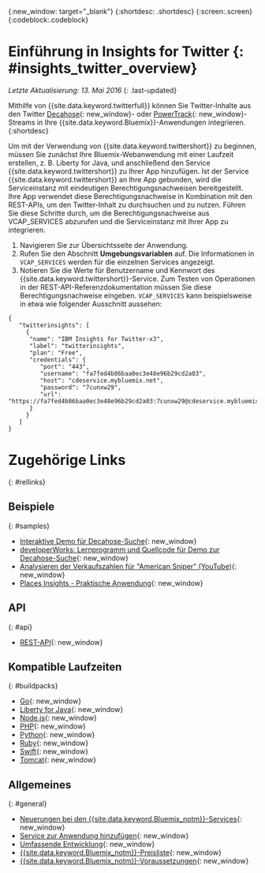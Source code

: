 {:new_window: target="_blank"}
{:shortdesc: .shortdesc}
{:screen:.screen}
{:codeblock:.codeblock}

# Einführung in Insights for Twitter {: #insights_twitter_overview}

*Letzte Aktualisierung: 13. Mai 2016*
{: .last-updated}

Mithilfe von {{site.data.keyword.twitterfull}} können Sie Twitter-Inhalte aus den Twitter [Decahose](http://support.gnip.com/apis/firehose/overview.html){: new_window}- oder [PowerTrack](http://support.gnip.com/apis/powertrack/overview.html){: new_window}-Streams in Ihre {{site.data.keyword.Bluemix}}-Anwendungen integrieren.{:shortdesc}

Um mit der Verwendung von {{site.data.keyword.twittershort}} zu beginnen, müssen Sie zunächst Ihre Bluemix-Webanwendung mit einer Laufzeit erstellen, z. B. Liberty for Java, und anschließend den Service {{site.data.keyword.twittershort}} zu Ihrer App hinzufügen. Ist der Service {{site.data.keyword.twittershort}} an Ihre App gebunden, wird die Serviceinstanz mit eindeutigen Berechtigungsnachweisen bereitgestellt. Ihre App verwendet diese Berechtigungsnachweise in Kombination mit den REST-APIs, um den Twitter-Inhalt zu durchsuchen und zu nutzen.  Führen Sie diese Schritte durch, um die Berechtigungsnachweise aus VCAP_SERVICES abzurufen und die Serviceinstanz mit Ihrer App zu integrieren.

1. Navigieren Sie zur Übersichtsseite der Anwendung.
2. Rufen Sie den Abschnitt **Umgebungsvariablen** auf. Die Informationen in `VCAP_SERVICES` werden für die einzelnen Services angezeigt.
3. Notieren Sie die Werte für Benutzername und Kennwort des {{site.data.keyword.twittershort}}-Service. Zum Testen von Operationen in der REST-API-Referenzdokumentation müssen Sie diese Berechtigungsnachweise eingeben. `VCAP_SERVICES` kann beispielsweise in etwa wie folgender Ausschnitt aussehen:

```
{  
   "twitterinsights": [    
     {      
      "name": "IBM Insights for Twitter-x3",
      "label": "twitterinsights",
      "plan": "Free",
      "credentials": {
         "port": "443",
         "username": "fa7fed4b86baa0ec3e48e96b29cd2a03",
         "host": "cdeservice.mybluemix.net",
         "password": "7cunxw29",
         "url": "https://fa7fed4b86baa0ec3e48e96b29cd2a03:7cunxw29@cdeservice.mybluemix.net"
      }
     }  
   ]
}
```

<!--
## Adding Insights for Twitter to your application {: #adding_twitter}

The following instructions guide you through the process of creating an application, binding the application to the {{site.data.keyword.twittershort}} service, and retrieving the service credentials to interact with REST API operations in the provided API reference documentation.

### Create an application
For demonstration purposes, you'll create an application using the Liberty for Java&trade;  runtime, but the general process described below can be applied to other runtimes. If you don't have an existing application, click **CREATE AN APP** in the dashboard. When asked to confirm the type of app, click **WEB**.

1. Open the **Catalog** menu.
2. From the **Runtimes** section, click **Liberty for Java**.
3. Click **Create**.
4. In the **App Name** field, specify the name of your app.
5. Click **Finish**. Wait for your application to provision.

### Add the Insights for Twitter service
Follow these steps to add the {{site.data.keyword.twittershort}} service to your app.

1. Open the **Catalog** menu.
2. From the **Data & Analytics** section, click the {{site.data.keyword.twittershort}} tile.
3. In the **App** field, select the name of your app.
4. Click **Create**.
5. When prompted, click **Restage** to restart your application.
-->

# Zugehörige Links
{: #rellinks}
## Beispiele
{: #samples}
* [Interaktive Demo für Decahose-Suche](https://cdetestapp.mybluemix.net/){: new_window}
* [developerWorks: Lernprogramm und Quellcode für Demo zur Decahose-Suche](http://www.ibm.com/developerworks/cloud/library/cl-twitter-search-insights-bluemix-trs/index.html){: new_window}
* [Analysieren der Verkaufszahlen für "American Sniper" (YouTube)](https://www.youtube.com/watch?v=Gfk5quglXvI){: new_window}
* [Places Insights - Praktische Anwendung](https://github.com/IBM-Bluemix/places-insights-lab){: new_window}

## API
{: #api}
* [REST-API](https://cdeservice.{APPDomain}/rest-api/){: new_window}

## Kompatible Laufzeiten
{: #buildpacks}
* [Go](https://console.{DomainName}/docs/runtimes/go/index.html){: new_window}
* [Liberty for Java](https://console.{DomainName}/docs/runtimes/liberty/index.html){: new_window}
* [Node.js](https://console.{DomainName}/docs/runtimes/nodejs/index.html){: new_window}
* [PHP](https://console.{DomainName}/docs/runtimes/php/index.html){: new_window}
* [Python](https://console.{DomainName}/docs/runtimes/python/index.html){: new_window}
* [Ruby](https://console.{DomainName}/docs/runtimes/ruby/index.html){: new_window}
* [Swift](https://console.{DomainName}/docs/runtimes/swift/index.html){: new_window}
* [Tomcat](https://console.{DomainName}/docs/runtimes/tomcat/index.html){: new_window}

## Allgemeines
{: #general}
* [Neuerungen bei den {{site.data.keyword.Bluemix_notm}}-Services](http://www.ng.bluemix.net/docs/whatsnew/index.html#services_category){: new_window}
* [Service zur Anwendung hinzufügen](../reqnsi.html){: new_window}
* [Umfassende Entwicklung](https://console.{DomainName}/docs/cfapps/ee.html){: new_window}
* [{{site.data.keyword.Bluemix_notm}}-Preisliste](https://console.{DomainName}/pricing/){: new_window}
* [{{site.data.keyword.Bluemix_notm}}-Voraussetzungen](https://developer.ibm.com/bluemix/support/#prereqs){: new_window}

